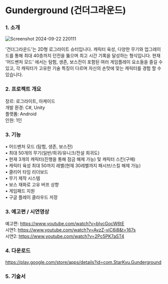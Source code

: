 # Gunderground (건더그라운드)

### **1. 소개**

![Screenshot 2024-09-22 220111](https://github.com/user-attachments/assets/cd902359-bbfb-4599-87c3-419410899769)


'건더그라운드'는 2D형 로그라이트 슈터입니다. 
캐릭터 육성, 다양한 무기와 업그레이드를 통해 최대 40층까지 던전을 뚫으며 최고 시간 기록을 달성하는 형식입니다. 
현재 '어드벤처 모드' 에서는 탐험, 생존, 보스전이 포함된 여러 게임플레이 요소들을 즐길 수 있고, 각 캐릭터가 고유한 기술 특징이 다르며 자신의 손맛에 맞는 캐릭터를 경험 할 수 있습니다.

### **2. 프로젝트 개요**

장르: 로그라이트, 아케이드 <br />
개발 환경: C#, Unity <br />
플랫폼: Android <br />
인원: 1인

### **3. 기능**

• 어드벤처 모드 (탐험, 생존, 보스전) <br />
• 최대 50개의 무기(일반/희귀/유니크/전설 희귀도) <br />
• 현재 3개의 캐릭터(진행을 통해 잠금 해제 가능) 및 캐릭터 스킨(구매) <br />
• 캐릭터 육성 최대 50까지 레벨(현재 30레벨까지 패시브/스킬 해제 가능) <br />
• 클리어 타임 리더보드 <br />
• 무기 제작 시스템 <br />
• 보스 재화로 고유 버프 상향 <br />
• 게임패드 지원 <br />
• 구글 플레이 클라우드 저장 <br />

### **3. 예고편 / 시연영상**

예고편: https://www.youtube.com/watch?v=blycGocW6tE <br />
시연1: https://www.youtube.com/watch?v=AvzZ-viC6i8&t=167s <br />
시연2: https://www.youtube.com/watch?v=2Pc5PK7aST4

### **4. 다운로드**

https://play.google.com/store/apps/details?id=com.StarKyu.Gunderground

### **5. 기술서**


